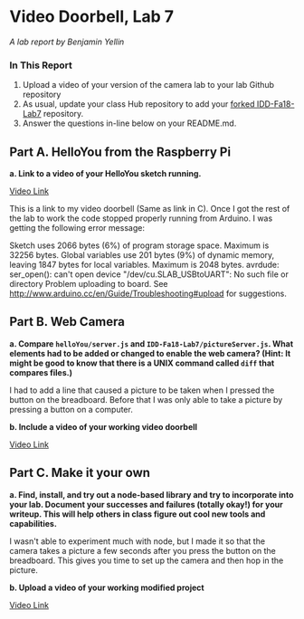 # Video Doorbell, Lab 7

*A lab report by Benjamin Yellin*

### In This Report

1. Upload a video of your version of the camera lab to your lab Github repository
1. As usual, update your class Hub repository to add your [forked IDD-Fa18-Lab7](/FAR-Lab/IDD-Fa18-Lab7) repository.
1. Answer the questions in-line below on your README.md.

## Part A. HelloYou from the Raspberry Pi

**a. Link to a video of your HelloYou sketch running.**

[Video Link](https://youtu.be/4J-cAtJFAm8)

This is a link to my video doorbell (Same as link in C). Once I got the rest of the lab to work the code stopped properly running from Arduino. I was getting the following error message: 

Sketch uses 2066 bytes (6%) of program storage space. Maximum is 32256 bytes.
Global variables use 201 bytes (9%) of dynamic memory, leaving 1847 bytes for local variables. Maximum is 2048 bytes.
avrdude: ser_open(): can't open device "/dev/cu.SLAB_USBtoUART": No such file or directory
Problem uploading to board.  See http://www.arduino.cc/en/Guide/Troubleshooting#upload for suggestions.



## Part B. Web Camera

**a. Compare `helloYou/server.js` and `IDD-Fa18-Lab7/pictureServer.js`. What elements had to be added or changed to enable the web camera? (Hint: It might be good to know that there is a UNIX command called `diff` that compares files.)**

I had to add a line that caused a picture to be taken when I pressed the button on the breadboard. Before that I was only able to take a picture by pressing a button on a computer. 

**b. Include a video of your working video doorbell**

[Video Link](https://youtu.be/4J-cAtJFAm8)

## Part C. Make it your own

**a. Find, install, and try out a node-based library and try to incorporate into your lab. Document your successes and failures (totally okay!) for your writeup. This will help others in class figure out cool new tools and capabilities.**

I wasn't able to experiment much with node, but I made it so that the camera takes a picture a few seconds after you press the button on the breadboard. This gives you time to set up the camera and then hop in the picture. 

**b. Upload a video of your working modified project**

[Video Link](https://www.youtube.com/watch?v=9XrcuREzvQA&feature=youtu.be)
